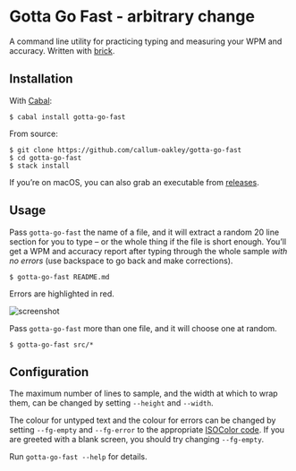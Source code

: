 # Gotta Go Fast - arbitrary change

A command line utility for practicing typing and measuring your WPM and
accuracy. Written with [brick](https://github.com/jtdaugherty/brick).

## Installation

With [Cabal](https://wiki.haskell.org/Cabal/How_to_install_a_Cabal_package):

    $ cabal install gotta-go-fast

From source:

    $ git clone https://github.com/callum-oakley/gotta-go-fast
    $ cd gotta-go-fast
    $ stack install

If you’re on macOS, you can also grab an executable from
[releases](https://github.com/callum-oakley/gotta-go-fast/releases).

## Usage

Pass `gotta-go-fast` the name of a file, and it will extract a random 20 line
section for you to type – or the whole thing if the file is short enough.
You’ll get a WPM and accuracy report after typing through the whole sample
*with no errors* (use backspace to go back and make corrections).

    $ gotta-go-fast README.md

Errors are highlighted in red.

![screenshot](img/screenshot.png)

Pass `gotta-go-fast` more than one file, and it will choose one at random.

    $ gotta-go-fast src/*

## Configuration

The maximum number of lines to sample, and the width at which to wrap them, can
be changed by setting `--height` and `--width`.

The colour for untyped text and the colour for errors can be changed by setting
`--fg-empty` and `--fg-error` to the appropriate [ISOColor
code](https://hackage.haskell.org/package/vty-5.15.1/docs/Graphics-Vty-Attributes.html#t:Color).
If you are greeted with a blank screen, you should try changing `--fg-empty`.

Run `gotta-go-fast --help` for details.
